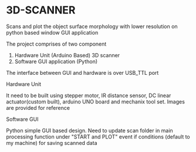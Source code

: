 # 3D-SCANNER
Scans and plot the object surface morphology with lower resolution on python based window GUI application

The project comprises of two component 
1. Hardware Unit (Arduino Based) 3D scanner
2. Software GUI application (Python)

The interface between GUI and hardware is over USB_TTL port

Hardware Unit 

It need to be built using stepper motor, IR distance sensor, DC linear actuator(custom built), arduino UNO board and mechanix tool set.
Images are provided for reference

Software GUI

Python simple GUI based design.
Need to update scan folder in main processing function under "START and PLOT" event if conditions (default to my machine) for saving scanned data



